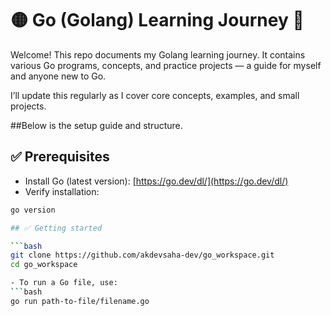 # 🟡 Go (Golang) Learning Journey 🚀

Welcome! This repo documents my Golang learning journey. It contains various Go programs, concepts, and practice projects — a guide for myself and anyone new to Go. 

I’ll update this regularly as I cover core concepts, examples, and small projects.


##Below is the setup guide and structure. 

## ✅ Prerequisites
- Install Go (latest version): [https://go.dev/dl/](https://go.dev/dl/)
- Verify installation:
```bash
go version

## ✅ Getting started

```bash
git clone https://github.com/akdevsaha-dev/go_workspace.git
cd go_workspace

- To run a Go file, use:
```bash
go run path-to-file/filename.go